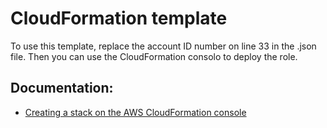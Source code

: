 # CloudFormation template

To use this template, replace the account ID number on line 33 in the .json file. Then you can use the CloudFormation consolo to deploy the role. 

## Documentation:

- [Creating a stack on the AWS CloudFormation console](https://docs.aws.amazon.com/AWSCloudFormation/latest/UserGuide/cfn-console-create-stack.html)
